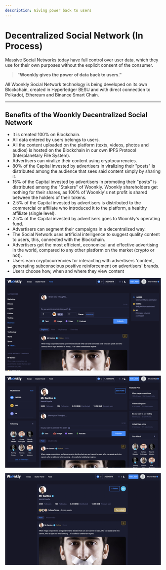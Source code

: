 ```yaml
---
description: Giving power back to users
---
```


# Decentralized Social Network \(In Process\)

Massive Social Networks today have full control over user data, which they use for their own purposes without the explicit consent of the consumer.

> **"Woonkly gives the power of data back to users."**

  
All Woonkly Social Network technology is being developed on its own Blockchain, created in Hyperledger BESU and with direct connection to Polkadot, Ethereum and Binance Smart Chain.  
****

## **Benefits of the Woonkly Decentralized Social Network**

* It is created 100% on Blockchain.
* All data entered by users belongs to users.
* All the content uploaded on the platform \(texts, videos, photos and audios\) is hosted on the Blockchain in our own IPFS Protocol \(Interplanetary File System\).
* Advertisers can viralize their content using cryptocurrencies.
* 80% of the Capital invested by advertisers in viralizing their "posts" is distributed among the audience that sees said content simply by sharing it.
* 15% of the Capital invested by advertisers in promoting their "posts" is distributed among the "Stakers" of Woonkly. Woonkly shareholders get nothing for their shares, as 100% of Woonkly's net profit is shared between the holders of their tokens.
* 2.5% of the Capital invested by advertisers is distributed to the commercial or affiliate who introduced it to the platform, a healthy affiliate \(single level\).
* 2.5% of the Capital invested by advertisers goes to Woonkly's operating fund.
* Advertisers can segment their campaigns in a decentralized way.
* The Social Network uses artificial intelligence to suggest quality content to users, this, connected with the Blockchain.
* Advertisers get the most efficient, economical and effective advertising in the world, compared to any other platform on the market \(crypto or not\).
* Users earn cryptocurrencies for interacting with advertisers 'content, generating subconscious positive reinforcement on advertisers' brands.
* Users choose how, when and where they view content

![Vision of the Cover of the Woonkly Decentralized Social Network](../.gitbook/assets/image%20%2872%29.png)

![Vision of the profile of a user or company of the Woonkly Social Network](../.gitbook/assets/image%20%2830%29.png)

![Vision of the profile of a user or company of the Woonkly Social Network](../.gitbook/assets/captura-de-pantalla-2021-03-01-a-las-3.11.46.png)

